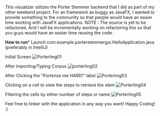 This visualizer utilizes the Porter Stemmer backend that I did as part of my other weekend project. For an framework as buggy as JavaFX, I wanted to provide something to the community 
so that people would have an easier time working with JavaFX applications.
NOTE : The source is yet to be refactored. And I will be incrementally working on refactoring this so that you guys would have an easier time reusing the code. 

**How to run***
Launch com.example.porterstemmergui.HelloApplication.java  (preferably in IntelliJ) 

Initial Screen
![PorterImg01](https://github.com/hassaanatif/Porter4J-Porter-Stemmer-Visualizer/assets/67798561/3d9532af-6bff-48af-802c-715f342ed9eb)

After Importing/Typing Corpus 
![porterImg02](https://github.com/hassaanatif/Porter4J-Porter-Stemmer-Visualizer/assets/67798561/825fd8ad-fa82-459e-8672-9df5ef2ff663)

After Clicking the "Porterize me HARD!" label 
![PorterImg03](https://github.com/hassaanatif/Porter4J-Porter-Stemmer-Visualizer/assets/67798561/145da462-3193-4683-90ae-b7735bbfd5ec)

Clicking on a cell to view the steps to retrieve the stem 
![PorterImg04](https://github.com/hassaanatif/Porter4J-Porter-Stemmer-Visualizer/assets/67798561/cf6a361c-ded4-4120-bbbe-abe91de75242)

Filtering the cells by either number of steps or name 
![PorterImg05](https://github.com/hassaanatif/Porter4J-Porter-Stemmer-Visualizer/assets/67798561/e138d1d6-5001-4447-b580-26ea09add6ad)


Feel free to tinker with the application in any way you want! Happy Coding! :) 
